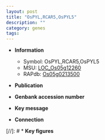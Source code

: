 ```yaml
---
layout: post
title: "OsPYL,RCAR5,OsPYL5"
description: ""
category: genes
tags: 
---
```


* **Information**  
    + Symbol: OsPYL,RCAR5,OsPYL5  
    + MSU: [LOC_Os05g12260](http://rice.uga.edu/cgi-bin/ORF_infopage.cgi?orf=LOC_Os05g12260)  
    + RAPdb: [Os05g0213500](http://rapdb.dna.affrc.go.jp/viewer/gbrowse_details/irgsp1?name=Os05g0213500)  

* **Publication**  

* **Genbank accession number**  

* **Key message**  

* **Connection**  

[//]: # * **Key figures**  


